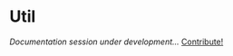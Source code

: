 # Util

_Documentation session under development..._ [Contribute!](https://github.com/glowieframework/glowie-website/tree/main/documentation)